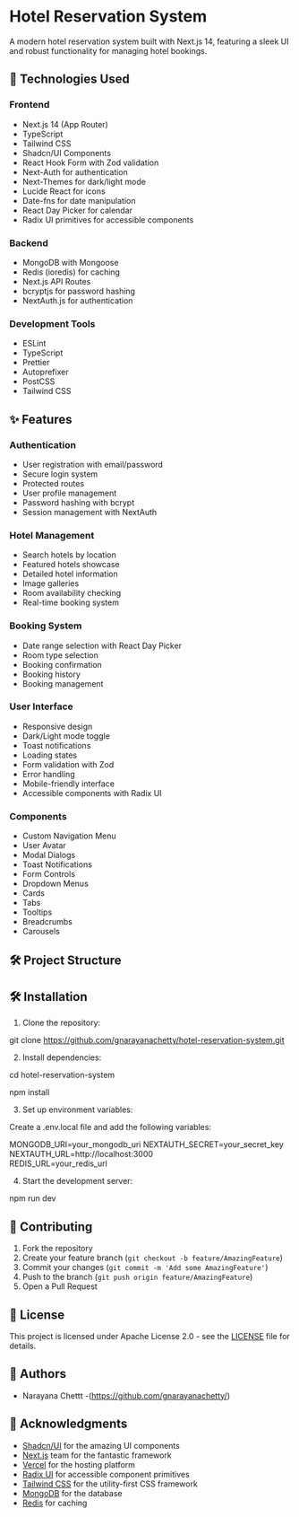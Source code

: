 # Hotel Reservation System

A modern hotel reservation system built with Next.js 14, featuring a sleek UI and robust functionality for managing hotel bookings.

## 🚀 Technologies Used

### Frontend
- Next.js 14 (App Router)
- TypeScript
- Tailwind CSS
- Shadcn/UI Components
- React Hook Form with Zod validation
- Next-Auth for authentication
- Next-Themes for dark/light mode
- Lucide React for icons
- Date-fns for date manipulation
- React Day Picker for calendar
- Radix UI primitives for accessible components

### Backend
- MongoDB with Mongoose
- Redis (ioredis) for caching
- Next.js API Routes
- bcryptjs for password hashing
- NextAuth.js for authentication

### Development Tools
- ESLint
- TypeScript
- Prettier
- Autoprefixer
- PostCSS
- Tailwind CSS

## ✨ Features

### Authentication
- User registration with email/password
- Secure login system
- Protected routes
- User profile management
- Password hashing with bcrypt
- Session management with NextAuth

### Hotel Management
- Search hotels by location
- Featured hotels showcase
- Detailed hotel information
- Image galleries
- Room availability checking
- Real-time booking system

### Booking System
- Date range selection with React Day Picker
- Room type selection
- Booking confirmation
- Booking history
- Booking management

### User Interface
- Responsive design
- Dark/Light mode toggle
- Toast notifications
- Loading states
- Form validation with Zod
- Error handling
- Mobile-friendly interface
- Accessible components with Radix UI

### Components
- Custom Navigation Menu
- User Avatar
- Modal Dialogs
- Toast Notifications
- Form Controls
- Dropdown Menus
- Cards
- Tabs
- Tooltips
- Breadcrumbs
- Carousels

## 🛠 Project Structure

## 🛠 Installation

1. Clone the repository:

git clone https://github.com/gnarayanachetty/hotel-reservation-system.git

2. Install dependencies:

cd hotel-reservation-system

npm install

3. Set up environment variables:

Create a .env.local file and add the following variables:

MONGODB_URI=your_mongodb_uri
NEXTAUTH_SECRET=your_secret_key
NEXTAUTH_URL=http://localhost:3000  
REDIS_URL=your_redis_url

4. Start the development server:

npm run dev

## 🤝 Contributing

1. Fork the repository
2. Create your feature branch (`git checkout -b feature/AmazingFeature`)
3. Commit your changes (`git commit -m 'Add some AmazingFeature'`)
4. Push to the branch (`git push origin feature/AmazingFeature`)
5. Open a Pull Request

## 📄 License

This project is licensed under Apache License 2.0 - see the [LICENSE](LICENSE) file for details.

## 👥 Authors

- Narayana Chettt -(https://github.com/gnarayanachetty/)

## 🙏 Acknowledgments

- [Shadcn/UI](https://ui.shadcn.com/) for the amazing UI components
- [Next.js](https://nextjs.org/) team for the fantastic framework
- [Vercel](https://vercel.com/) for the hosting platform
- [Radix UI](https://www.radix-ui.com/) for accessible component primitives
- [Tailwind CSS](https://tailwindcss.com/) for the utility-first CSS framework
- [MongoDB](https://www.mongodb.com/) for the database
- [Redis](https://redis.io/) for caching


